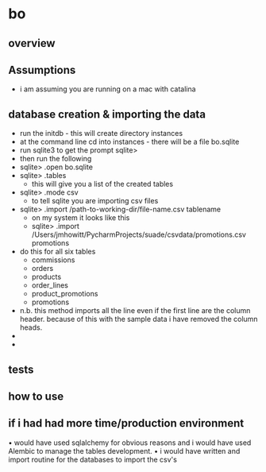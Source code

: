# bo

## overview

## Assumptions
* i am assuming you are running on a mac with catalina 
## database creation & importing the data
* run the initdb - this will create directory instances
* at the command line cd into instances - there will be a file bo.sqlite
* run sqlite3 to get the prompt sqlite>
* then run the following
* sqlite> .open bo.sqlite
* sqlite> .tables
    * this will give you a list of the created tables
* sqlite> .mode csv
    * to tell sqlite you are importing csv files
* sqlite> .import /path-to-working-dir/file-name.csv tablename
    * on my system it looks like this
    * sqlite> .import /Users/jmhowitt/PycharmProjects/suade/csvdata/promotions.csv promotions
* do this for all six tables
    * commissions
    * orders
    * products
    * order_lines
    * product_promotions
    * promotions
* n.b. this method imports all the line even if the first line are the column header. because of this with the sample data i have removed the column heads.
* 
* 

## tests

## how to use


## if i had had more time/production environment
• would have used sqlalchemy for obvious reasons and i would have used Alembic to manage  the tables development.
• i would have written and import routine for the databases to import the csv's